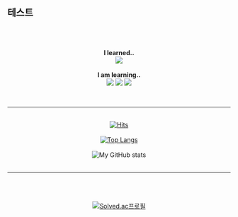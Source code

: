 <!--
**chunchem/chunchem** is a ✨ _special_ ✨ repository because its `README.md` (this file) appears on your GitHub profile.

Here are some ideas to get you started:

- 🔭 I’m currently working on ...
- 🌱 I’m currently learning ...
- 👯 I’m looking to collaborate on ...
- 🤔 I’m looking for help with ...
- 💬 Ask me about ...
- 📫 How to reach me: ...
- 😄 Pronouns: ...
- ⚡ Fun fact: ...
-->
## 테스트

<div align="center">

<br/><br/><br/>
    **I learned..**
     <br/>
<img src="https://img.shields.io/badge/Python-3776AB?style=flat-square&logo=Python&logoColor=white" />
 <br/> <br/>
    **I am learning..**
     <br/>
<img src="https://img.shields.io/badge/Julia-9558B2?style=flat-square&logo=Julia&logoColor=white" />
<img src="https://img.shields.io/badge/C-A8B9CC?style=flat-square&logo=C&logoColor=white" />
<img src="https://img.shields.io/badge/C++-00599C?style=flat-square&logo=C++&logoColor=white" />
 
<br/><hr/><br/>
[![Hits](https://hits.seeyoufarm.com/api/count/incr/badge.svg?url=https%3A%2F%2Fgithub.com%2Fchunchem%2Fhit-counter&count_bg=%2379C83D&title_bg=%23555555&icon=&icon_color=%23E7E7E7&title=hits&edge_flat=false)](https://hits.seeyoufarm.com)
 <br/><br/>
[![Top Langs](https://github-readme-stats.vercel.app/api/top-langs/?username=chunchem&layout=compact)](https://github.com/anuraghazra/github-readme-stats)
 <br/><br/>
![My GitHub stats](https://github-readme-stats.vercel.app/api?username=chunchem&hide=contribs,prs)
 <br/><br/><hr/><br/><br/>
<br/>
[![Solved.ac프로필](http://mazassumnida.wtf/api/v2/generate_badge?boj=0726dohyun)](https://solved.ac/0726dohyun)

</div>
